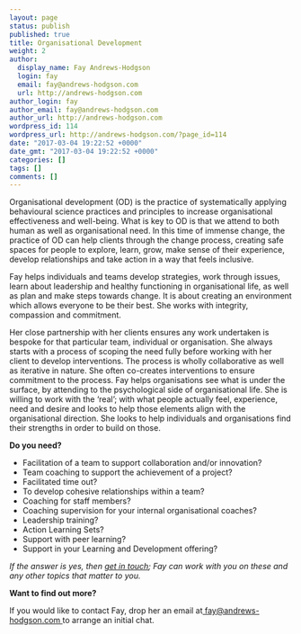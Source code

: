 ```yaml
---
layout: page
status: publish
published: true
title: Organisational Development
weight: 2
author:
  display_name: Fay Andrews-Hodgson
  login: fay
  email: fay@andrews-hodgson.com
  url: http://andrews-hodgson.com
author_login: fay
author_email: fay@andrews-hodgson.com
author_url: http://andrews-hodgson.com
wordpress_id: 114
wordpress_url: http://andrews-hodgson.com/?page_id=114
date: "2017-03-04 19:22:52 +0000"
date_gmt: "2017-03-04 19:22:52 +0000"
categories: []
tags: []
comments: []
---
```


<p>Organisational development (OD) is the practice of systematically applying behavioural science practices and principles to increase organisational effectiveness and well-being.  What is key to OD is that we attend to both human as well as organisational need.  In this time of immense change, the practice of OD can help clients through the change process, creating safe spaces for people to explore, learn, grow, make sense of their experience, develop relationships and take action in a way that feels inclusive.</p>
<p>Fay helps individuals and teams develop strategies, work through issues, learn about leadership and healthy functioning in organisational life, as well as plan and  make steps towards change.  It is about creating an environment which allows everyone to be their best.  She works with integrity, compassion and commitment.</p>
<p>Her close partnership with her clients ensures any work undertaken is bespoke for that particular team, individual or organisation.  She always starts with a process of scoping the need fully before working with her client to develop interventions. The process is wholly collaborative as well as iterative in nature.  She often co-creates interventions to ensure commitment to the process.  Fay helps organisations see what is under the surface, by attending to the psychological side of organisational life.  She is willing to work with the ‘real’; with what people actually feel, experience, need and desire and looks to help those elements align with the organisational direction.  She looks to help individuals and organisations find their strengths in order to build on those.</p>
<p><strong>Do you need?</strong></p>
<ul>
<li>Facilitation of a team to support collaboration and/or innovation?</li>
<li>Team coaching to support the achievement of a project?</li>
<li>Facilitated time out?</li>
<li>To develop cohesive relationships within a team?</li>
<li>Coaching for staff members?</li>
<li>Coaching supervision for your internal organisational coaches?</li>
<li>Leadership training?</li>
<li>Action Learning Sets?</li>
<li>Support with peer learning?</li>
<li>Support in your Learning and Development offering?</li>
</ul>
<p><em>If the answer is yes, then <a href="mailto:fay@andrews-hodgson.com">get in touch</a>; Fay can work with you on these and any other topics that matter to you.</em></p>
<p><strong>Want to find out more?</strong></p>
<p>If you would like to contact Fay, drop her an email at<a href="mailto:fay@andrews-hodgson.com"> fay@andrews-hodgson.com </a>to arrange an initial chat.</p>
